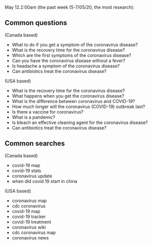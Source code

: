 May 12.2:00am (the past week (5-7/05/20, the most research):

## Common questions

  (Canada based)
  - What to do if you get a symptom of the coronavirus disease?
  - What is the recovery time for the coronavirus disease?
  - Which are the first symptoms of the coronavirus disease?
  - Can you have the coronavirus disease without a fever?
  - Is headache a symptom of the coronavirus disease?
  - Can antibiotics treat the coronavirus disease?
  
  (USA based)
  - What is the recovery time for the coronavirus disease?
  - What happens when you get the coronavirus disease?
  - What is the difference between coronavirus and COVID-19?
  - How much longer will the coronavirus (COVID-19) outbreak last?
  - Is there a vaccine for coronavirus?
  - What is a pandemic?
  - Is bleach an effective cleaning agent for the coronavirus disease?
  - Can antibiotics treat the coronavirus disease?
  
## Common searches

  (Canada based)
  - covid-19 map
  - covid-19 stats
  - coronavirus update
  - when did covid 19 start in china
  
   (USA based)
  - coronavirus map
  - cdc coronavirus
  - covid-19 map
  - covid-19 tracker
  - covid-19 treatment
  - coronavirus wiki
  - cdc coronavirus map
  - coronavirus news
  


